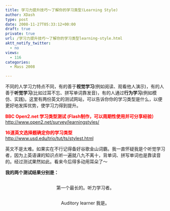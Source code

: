 ```yaml
---
title: 学习力提升技巧～了解你的学习类型(Learning Style)
author: XDash
type: post
date: 2008-11-27T05:33:12+00:00
draft: true
private: true
url: /学习力提升技巧～了解你的学习类型learning-style.html
aktt_notify_twitter:
  - no
views:
  - 116
categories:
  - Mass 2008

---
```

不同的人学习力特点不同，有的善于**视觉学习**(例如阅读、观看他人演示)，有的人善于**听觉学习**(比如过耳不忘、拼写单词靠发音)，有的人通过**行为学习**(例如模仿、实践)。这里有两份英文的测试网站，可以告诉你你的学习类型是什么，以便更好地发挥优势，使学习力得到提升。

<span style="color: #ff0000"><strong>BBC Open2.net 学习类型测试 (Flash制作，可以周期性使用并可分享经验）</strong></span>  
<http://www.open2.net/survey/learningstyles/>

<span style="color: #ff0000"><strong>16道英文选择题确定你的学习类型<br /> </strong></span><http://www.usd.edu/trio/tut/ts/stylest.html>

英文不是太难。如果实在不行记得备好谷歌金山词霸。我一直怀疑我是个听觉学习者，因为上英语课的知识点听一遍就八九不离十，背单词、拼写单词也是靠读音的。经过测试果然如此。看来今后得多动用耳朵了～

**我的两个测试结果分别是：**

<p style="text-align: center">
  <img decoding="async" src="http://www.xdash.cn/attachments/month_0811/i20081127133059.jpg" alt="" />
</p>

<p style="text-align: center">
  第一个最长的。听力学习者。
</p>

<p style="text-align: center">
  <p style="text-align: center">
    <img decoding="async" src="http://www.xdash.cn/attachments/month_0811/k20081127133131.jpg" alt="" />
  </p>
  
  <p style="text-align: center">
    Auditory learner 我是。
  </p>
  
  <p style="text-align: center">